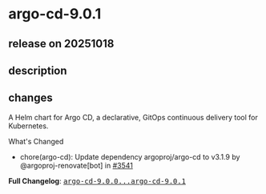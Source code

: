# argo-cd-9.0.1

## release on 20251018
## description
## changes
A Helm chart for Argo CD, a declarative, GitOps continuous delivery tool for Kubernetes.

What's Changed

* chore(argo-cd): Update dependency argoproj/argo-cd to v3.1.9 by @argoproj-renovate[bot] in <a class="issue-link js-issue-link" data-error-text="Failed to load title" data-id="3527775526" data-permission-text="Title is private" data-url="https://github.com/argoproj/argo-helm/issues/3541" data-hovercard-type="pull_request" data-hovercard-url="/argoproj/argo-helm/pull/3541/hovercard" href="https://github.com/argoproj/argo-helm/pull/3541">#3541</a>

<strong>Full Changelog</strong>: <a class="commit-link" href="https://github.com/argoproj/argo-helm/compare/argo-cd-9.0.0...argo-cd-9.0.1"><tt>argo-cd-9.0.0...argo-cd-9.0.1</tt></a>

